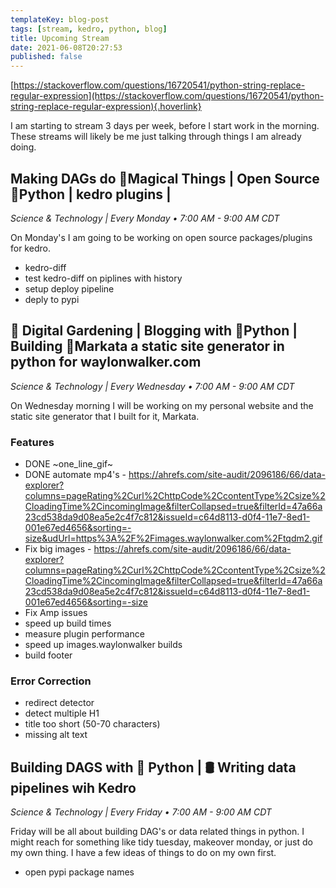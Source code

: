 ```yaml
---
templateKey: blog-post
tags: [stream, kedro, python, blog]
title: Upcoming Stream
date: 2021-06-08T20:27:53
published: false
---
```


[https://stackoverflow.com/questions/16720541/python-string-replace-regular-expression](https://stackoverflow.com/questions/16720541/python-string-replace-regular-expression){.hoverlink}

I am starting to stream 3 days per week, before I start work in the morning.
These streams will likely be me just talking through things I am already doing.

## Making DAGs do 🔮Magical Things | Open Source 🐍Python | kedro plugins |

_Science & Technology | Every Monday • 7:00 AM - 9:00 AM CDT_

On Monday's I am going to be working on open source packages/plugins for kedro.

- kedro-diff
- test kedro-diff on piplines with history
- setup deploy pipeline
- deply to pypi

## 🌱 Digital Gardening | Blogging with 🐍Python | Building 🔮Markata a static site generator in python for waylonwalker.com

_Science & Technology | Every Wednesday • 7:00 AM - 9:00 AM CDT_

On Wednesday morning I will be working on my personal website and the static
site generator that I built for it, Markata.

### Features

- DONE ~one_line_gif~
- DONE automate mp4's - <https://ahrefs.com/site-audit/2096186/66/data-explorer?columns=pageRating%2Curl%2ChttpCode%2CcontentType%2Csize%2CloadingTime%2CincomingImage&filterCollapsed=true&filterId=47a66a23cd538da9d08ea5e2c4f7c812&issueId=c64d8113-d0f4-11e7-8ed1-001e67ed4656&sorting=-size&udUrl=https%3A%2F%2Fimages.waylonwalker.com%2Ftqdm2.gif>
- Fix big images - <https://ahrefs.com/site-audit/2096186/66/data-explorer?columns=pageRating%2Curl%2ChttpCode%2CcontentType%2Csize%2CloadingTime%2CincomingImage&filterCollapsed=true&filterId=47a66a23cd538da9d08ea5e2c4f7c812&issueId=c64d8113-d0f4-11e7-8ed1-001e67ed4656&sorting=-size>
- Fix Amp issues
- speed up build times
- measure plugin performance
- speed up images.waylonwalker builds
- build footer

### Error Correction

- redirect detector
- detect multiple H1
- title too short (50-70 characters)
- missing alt text

## Building DAGS with 🐍 Python | 🛢 Writing data pipelines wih Kedro

_Science & Technology | Every Friday • 7:00 AM - 9:00 AM CDT_

Friday will be all about building DAG's or data related things in python. I
might reach for something like tidy tuesday, makeover monday, or just do my own
thing. I have a few ideas of things to do on my own first.

- open pypi package names
